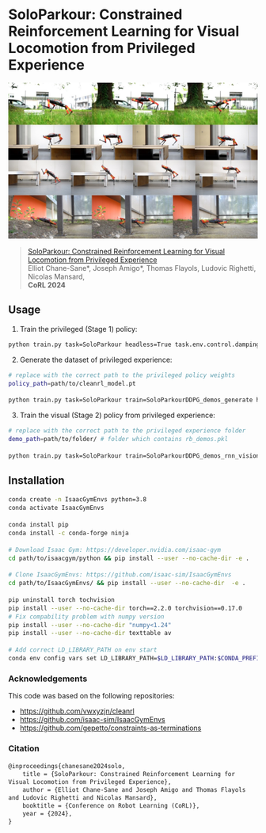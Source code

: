 # SoloParkour: Constrained Reinforcement Learning for Visual Locomotion from Privileged Experience

![Figure 1 from paper](assets/teaser.jpeg)

> [SoloParkour: Constrained Reinforcement Learning for Visual Locomotion from Privileged Experience](https://gepetto.github.io/SoloParkour/)  
>  Elliot Chane-Sane*, Joseph Amigo*, Thomas Flayols, Ludovic Righetti, Nicolas Mansard,  
> **CoRL 2024**  





## Usage

1. Train the privileged (Stage 1) policy:
```bash
python train.py task=SoloParkour headless=True task.env.control.damping_curriculum.enable=True
```

2. Generate the dataset of privileged experience:
```bash
# replace with the correct path to the privileged policy weights
policy_path=path/to/cleanrl_model.pt

python train.py task=SoloParkour train=SoloParkourDDPG_demos_generate headless=True task.env.numEnvs=256 task.env.enableCameraSensors=True task.env.depth.use_depth=True task.env.terrain.maxInitMapLevel=9 train.params.config.target_policy_path=${policy_path}
```

3. Train the visual (Stage 2) policy from privileged experience:
```bash
# replace with the correct path to the privileged experience folder
demo_path=path/to/folder/ # folder which contains rb_demos.pkl

python train.py task=SoloParkour train=SoloParkourDDPG_demos_rnn_vision headless=True task.env.numEnvs=256 task.env.enableCameraSensors=True task.env.depth.use_depth=True train.params.config.demos_rb_path=${demo_path}
```

## Installation

```bash
conda create -n IsaacGymEnvs python=3.8
conda activate IsaacGymEnvs

conda install pip
conda install -c conda-forge ninja

# Download Isaac Gym: https://developer.nvidia.com/isaac-gym 
cd path/to/isaacgym/python && pip install --user --no-cache-dir -e . 

# Clone IsaacGymEnvs: https://github.com/isaac-sim/IsaacGymEnvs
cd path/to/IsaacGymEnvs/ && pip install --user --no-cache-dir  -e .

pip uninstall torch tochvision
pip install --user --no-cache-dir torch==2.2.0 torchvision==0.17.0
# Fix compability problem with numpy version
pip install --user --no-cache-dir "numpy<1.24"
pip install --user --no-cache-dir texttable av

# Add correct LD_LIBRARY_PATH on env start
conda env config vars set LD_LIBRARY_PATH=$LD_LIBRARY_PATH:$CONDA_PREFIX/lib --name $CONDA_DEFAULT_ENV
```

### Acknowledgements

This code was based on the following repositories:
- https://github.com/vwxyzjn/cleanrl
- https://github.com/isaac-sim/IsaacGymEnvs
- https://github.com/gepetto/constraints-as-terminations

### Citation

```
@inproceedings{chanesane2024solo,
    title = {SoloParkour: Constrained Reinforcement Learning for Visual Locomotion from Privileged Experience},
    author = {Elliot Chane-Sane and Joseph Amigo and Thomas Flayols and Ludovic Righetti and Nicolas Mansard},
    booktitle = {Conference on Robot Learning (CoRL)},
    year = {2024},
}
```
